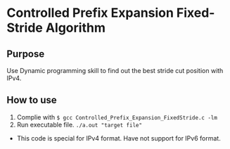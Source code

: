 # Controlled Prefix Expansion Fixed-Stride Algorithm
## Purpose
Use Dynamic programming skill to find out the best stride cut position with IPv4.
## How to use
1. Complie with `$ gcc Controlled_Prefix_Expansion_FixedStride.c -lm` 
2. Run executable file. `./a.out "target file"`
* This code is special for IPv4 format. Have not support for IPv6 format.
